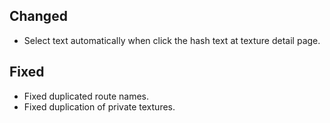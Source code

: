 ## Changed

- Select text automatically when click the hash text at texture detail page.

## Fixed

- Fixed duplicated route names.
- Fixed duplication of private textures.
